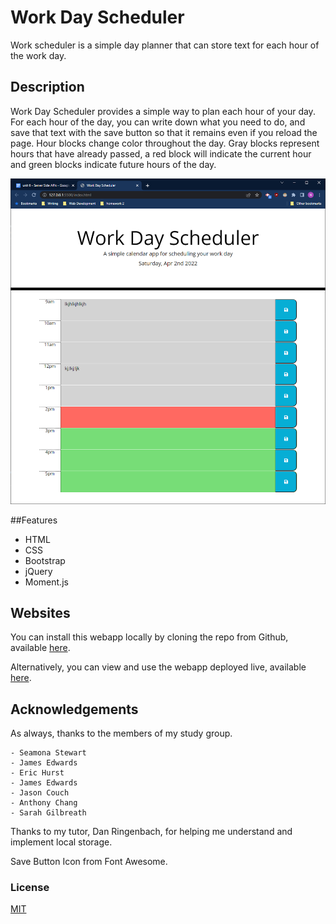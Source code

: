 # Work Day Scheduler

Work scheduler is a simple day planner that can store text for each hour of the work day. 

## Description 

Work Day Scheduler provides a simple way to plan each hour of your day. For each hour of the day, you can write down what you need to do, and save that text with the save button so that it remains even if you reload the page. Hour blocks change color throughout the day. Gray blocks represent hours that have already passed, a red block will indicate the current hour and green blocks indicate future hours of the day. 



![screenshot of live page](./assets/img/workday-planner-live-demo.PNG)


##Features

- HTML
- CSS
- Bootstrap
- jQuery
- Moment.js 
## Websites

You can install this webapp locally by cloning the repo from Github, available [here](https://github.com/noahneville/work-day-scheduler).

Alternatively, you can view and use the webapp deployed live, available [here](https://noahneville.github.io/work-day-scheduler).

## Acknowledgements

As always, thanks to the members of my study group. 
  
    - Seamona Stewart 
    - James Edwards
    - Eric Hurst
    - James Edwards
    - Jason Couch
    - Anthony Chang
    - Sarah Gilbreath 

Thanks to my tutor, Dan Ringenbach, for helping me understand and implement local storage. 

Save Button Icon from Font Awesome.

### License

[MIT](https://opensource.org/licenses/MIT)
